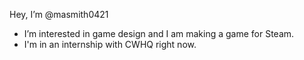Hey, I’m @masmith0421
- I’m interested in game design and I am making a game for Steam.
- I'm in an internship with CWHQ right now.

<!---
masmith0421/masmith0421 is a ✨ special ✨ repository because its `README.md` (this file) appears on your GitHub profile.
You can click the Preview link to take a look at your changes.
--->
